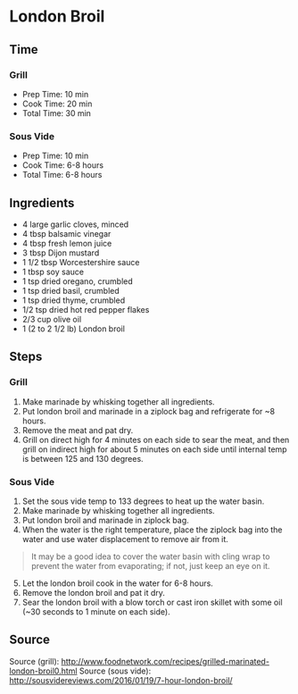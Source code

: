# London Broil

## Time

### Grill

- Prep Time: 10 min
- Cook Time: 20 min
- Total Time: 30 min

### Sous Vide

- Prep Time: 10 min
- Cook Time: 6-8 hours
- Total Time: 6-8 hours

## Ingredients

- 4 large garlic cloves, minced
- 4 tbsp balsamic vinegar
- 4 tbsp fresh lemon juice
- 3 tbsp Dijon mustard
- 1 1/2 tbsp Worcestershire sauce
- 1 tbsp soy sauce
- 1 tsp dried oregano, crumbled
- 1 tsp dried basil, crumbled
- 1 tsp dried thyme, crumbled
- 1/2 tsp dried hot red pepper flakes
- 2/3 cup olive oil
- 1 (2 to 2 1/2 lb) London broil

## Steps

### Grill

1. Make marinade by whisking together all ingredients.
2. Put london broil and marinade in a ziplock bag and refrigerate for ~8 hours.
3. Remove the meat and pat dry.
4. Grill on direct high for 4 minutes on each side to sear the meat, and then grill on indirect high for about 5 minutes on each side until internal temp is between 125 and 130 degrees.

### Sous Vide

1. Set the sous vide temp to 133 degrees to heat up the water basin.
2. Make marinade by whisking together all ingredients.
3. Put london broil and marinade in ziplock bag.
4. When the water is the right temperature, place the ziplock bag into the water and use water displacement to remove air from it.
  > It may be a good idea to cover the water basin with cling wrap to prevent the water from evaporating; if not, just keep an eye on it.
5. Let the london broil cook in the water for 6-8 hours.
6. Remove the london broil and pat it dry.
7. Sear the london broil with a blow torch or cast iron skillet with some oil (~30 seconds to 1 minute on each side).

## Source

Source (grill): http://www.foodnetwork.com/recipes/grilled-marinated-london-broil0.html
Source (sous vide): http://sousvidereviews.com/2016/01/19/7-hour-london-broil/

